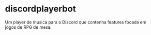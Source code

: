 # discordplayerbot
Um player de musica para o Discord que contenha features focada em jogos de RPG de mesa.
